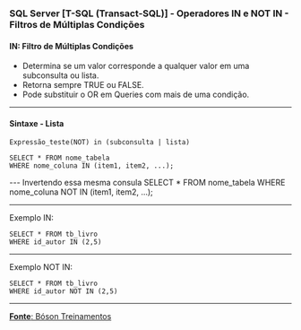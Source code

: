 ### SQL Server [T-SQL (Transact-SQL)] - Operadores IN e NOT IN - Filtros de Múltiplas Condições

#### IN: Filtro de Múltiplas Condições
* Determina se um valor corresponde a qualquer valor em uma subconsulta ou lista.
* Retorna sempre TRUE ou FALSE.
* Pode substituir o OR em Queries com mais de uma condição.

--- 
#### Sintaxe - Lista

	Expressão_teste(NOT) in (subconsulta | lista)
	
	SELECT * FROM nome_tabela
	WHERE nome_coluna IN (item1, item2, ...);
	
--- Invertendo essa mesma consula
		SELECT * FROM nome_tabela
		WHERE nome_coluna NOT IN (item1, item2, ...);
			
---
Exemplo IN:

	SELECT * FROM tb_livro
	WHERE id_autor IN (2,5)
		
---
Exemplo NOT IN:

	SELECT * FROM tb_livro
	WHERE id_autor NOT IN (2,5)
	
---

[**Fonte**: Bóson Treinamentos](https://youtube.com/playlist?list=PLucm8g_ezqNqI5cW3alteV5olcMCcHYRK&si=iTJ-F9uZb8Eff3QA)